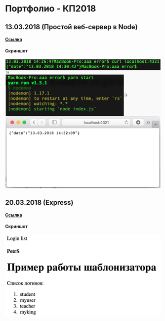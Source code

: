 # Портфолио -  КП2018

## 13.03.2018 (Простой веб-сервер в Node)
#### [Ссылка](https://github.com/AnotherStudent/js_server)
#### Скриншот
![pic1.png](pic1.png)

## 20.03.2018 (Express)
#### [Ссылка](https://github.com/AnotherStudent/js-express-server)
#### Скриншот
![pic2.png](pic2.png)
